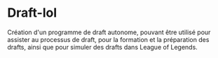 # Draft-lol
Création d'un programme de draft autonome, pouvant être utilisé pour assister au processus de draft, pour la formation et la préparation des drafts, ainsi que pour simuler des drafts dans League of Legends.
